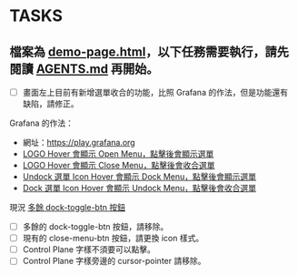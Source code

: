 # TASKS

## 檔案為 [demo-page.html](demo-page.html)，以下任務需要執行，請先閱讀 [AGENTS.md](AGENTS.md) 再開始。

- [ ] 畫面左上目前有新增選單收合的功能，比照 Grafana 的作法，但是功能還有缺陷，請修正。

Grafana 的作法：
- 網址：https://play.grafana.org
- [LOGO Hover 會顯示 Open Menu，點擊後會顯示選單](1.png)
- [LOGO Hover 會顯示 Close Menu，點擊後會收合選單](2.png)
- [Undock 選單 Icon Hover 會顯示 Dock Menu，點擊後會顯示選單](3.png)
- [Dock 選單 Icon Hover 會顯示 Undock Menu，點擊後會收合選單](4.png)

現況
[多餘 dock-toggle-btn 按鈕](5.png)
- [ ] 多餘的 dock-toggle-btn 按鈕，請移除。
- [ ] 現有的 close-menu-btn 按鈕，請更換 icon 樣式。
- [ ] Control Plane 字樣不須要可以點擊。
- [ ] Control Plane 字樣旁邊的 cursor-pointer 請移除。